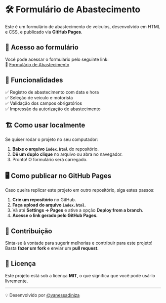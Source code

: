 # 🛠 Formulário de Abastecimento

Este é um formulário de abastecimento de veículos, desenvolvido em HTML e CSS, e publicado via **GitHub Pages**.

## 🚀 Acesso ao formulário
Você pode acessar o formulário pelo seguinte link:  
🔗 [Formulário de Abastecimento](https://vanessadiniza.github.io/formulario-abastecimento/)

## 📌 Funcionalidades
✅ Registro de abastecimento com data e hora  
✅ Seleção de veículo e motorista  
✅ Validação dos campos obrigatórios  
✅ Impressão da autorização de abastecimento  

## 🏗️ Como usar localmente
Se quiser rodar o projeto no seu computador:
1. **Baixe o arquivo `index.html`** do repositório.
2. **Dê um duplo clique** no arquivo ou abra no navegador.
3. Pronto! O formulário será carregado.

## 🖥️ Como publicar no GitHub Pages
Caso queira replicar este projeto em outro repositório, siga estes passos:
1. **Crie um repositório** no GitHub.
2. **Faça upload do arquivo `index.html`**.
3. Vá até **Settings → Pages** e ative a opção **Deploy from a branch**.
4. **Acesse o link gerado pelo GitHub Pages**.

## 🤝 Contribuição
Sinta-se à vontade para sugerir melhorias e contribuir para este projeto!  
Basta **fazer um fork** e enviar um **pull request**.

## 📄 Licença
Este projeto está sob a licença **MIT**, o que significa que você pode usá-lo livremente.

---
💡 Desenvolvido por [@vanessadiniza](https://github.com/vanessadiniza)
